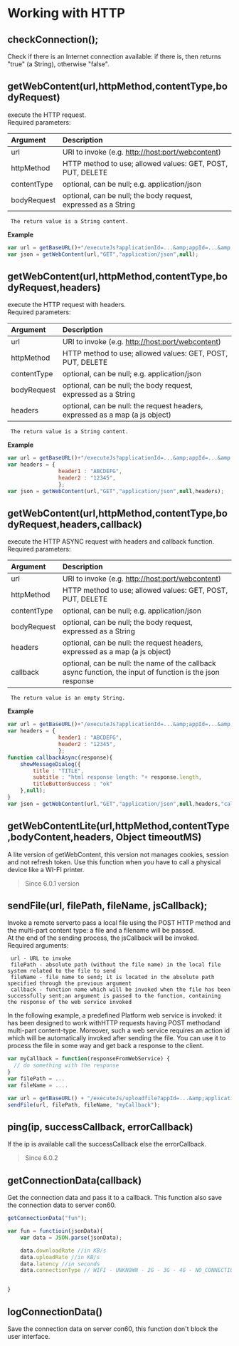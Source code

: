 # Working with HTTP

## checkConnection\(\);

Check if there is an Internet connection available: if there is, then returns "true" \(a String\), otherwise "false".

## getWebContent\(url,httpMethod,contentType,bodyRequest\) <a id="getwebcontent"></a>

execute the HTTP request.  
Required parameters:

| Argument | Description |
| :--- | :--- |
| url | URI to invoke \(e.g. [http://host:port/webcontent](http://host:port/webcontent)\) |
| httpMethod | HTTP method to use; allowed values: GET, POST, PUT, DELETE |
| contentType | optional, can be null; e.g. application/json |
| bodyRequest | optional, can be null; the body request, expressed as a String |

```text
 The return value is a String content.
```

**Example**

```javascript
var url = getBaseURL()+"/executeJs?applicationId=...&amp;appId=...&amp;actionId=...&amp;otherparameters&amp;restfulToken="+getToken();
var json = getWebContent(url,"GET","application/json",null);
```

## getWebContent\(url,httpMethod,contentType,bodyRequest,headers\) <a id="sendfile"></a>

execute the HTTP request with headers.  
Required parameters:

| Argument | Description |
| :--- | :--- |
| url | URI to invoke \(e.g. [http://host:port/webcontent](http://host:port/webcontent)\) |
| httpMethod | HTTP method to use; allowed values: GET, POST, PUT, DELETE |
| contentType | optional, can be null; e.g. application/json |
| bodyRequest | optional, can be null; the body request, expressed as a String |
| headers | optional, can be null: the request headers, expressed as a map \(a js object\) |

```text
 The return value is a String content.
```

**Example**

```javascript
var url = getBaseURL()+"/executeJs?applicationId=...&amp;appId=...&amp;actionId=...&amp;otherparameters&amp;restfulToken="+getToken();
var headers = {
                header1 : "ABCDEFG",
                header2 : "12345",
                };
var json = getWebContent(url,"GET","application/json",null,headers);
```

## getWebContent\(url,httpMethod,contentType,bodyRequest,headers,callback\) <a id="sendfile"></a>

execute the HTTP ASYNC request with headers and callback function.  
Required parameters:

| Argument | Description |
| :--- | :--- |
| url | URI to invoke \(e.g. [http://host:port/webcontent](http://host:port/webcontent)\) |
| httpMethod | HTTP method to use; allowed values: GET, POST, PUT, DELETE |
| contentType | optional, can be null; e.g. application/json |
| bodyRequest | optional, can be null; the body request, expressed as a String |
| headers | optional, can be null: the request headers, expressed as a map \(a js object\) |
| callback | optional, can be null: the name of the callback async function, the input of function is the json response |

```text
 The return value is an empty String.
```

**Example**

```javascript
var url = getBaseURL()+"/executeJs?applicationId=...&amp;appId=...&amp;actionId=...&amp;otherparameters&amp;restfulToken="+getToken();
var headers = {
                header1 : "ABCDEFG",
                header2 : "12345",
                };
function callbackAsync(response){
    showMessageDialog({
        title : "TITLE",
        subtitle : "html response length: "+ response.length,
        titleButtonSuccess : "ok"
    },null);
}
var json = getWebContent(url,"GET","application/json",null,headers,"callbackAsync");
```

## getWebContentLite\(url,httpMethod,contentType,bodyContent,headers, Object timeoutMS\) <a id="sendfile"></a>

A lite version of getWebContent, this version not manages cookies, session and not refresh token. Use this function when you have to call a physical device like a WI-FI printer.

> Since 6.0.1 version

## sendFile\(url, filePath, fileName, jsCallback\); <a id="sendfile"></a>

Invoke a remote serverto pass a local file using the POST HTTP method and the multi-part content type: a file and a filename will be passed.  
At the end of the sending process, the jsCallback will be invoked.  
Required arguments:

```text
 url - URL to invoke
 filePath - absolute path (without the file name) in the local file system related to the file to send
 fileName - file name to send; it is located in the absolute path specified through the previous argument
 callback - function name which will be invoked when the file has been successfully sent;an argument is passed to the function, containing the response of the web service invoked
```

In the following example, a predefined Platform web service is invoked: it has been designed to work withHTTP requests having POST methodand multi-part content-type. Moreover, such a web service requires an action id which will be automatically invoked after sending the file. You can use it to process the file in some way and get back a response to the client.

```javascript
var myCallback = function(responseFromWebService) {
  // do something with the response
}
var filePath = ...
var fileName = ....

var url = getBaseURL() + "/executeJs/uploadfile?appId=...&amp;applicationId=...&amp;actionId=...&amp;dirId=...&amp;unzip=false&amp;restfulToken="+getToken();
sendFile(url, filePath, fileName, "myCallback");
```

## ping\(ip, successCallback,  errorCallback\)

If the ip is available call the successCallback else the errorCallback.

> Since 6.0.2

## getConnectionData\(callback\)

Get the connection data and pass it to a callback. This function also save the connection data to server con60.

```javascript
getConnectionData("fun");

var fun = functioin(jsonData){
    var data = JSON.parse(jsonData);

    data.downloadRate //in KB/s
    data.uploadRate //in KB/s
    data.latency //in seconds
    data.connectionType // WIFI - UNKNOWN - 2G - 3G - 4G - NO_CONNECTION


}
```

## logConnectionData\(\)

Save the connection data on server con60, this function don't block the user interface.

